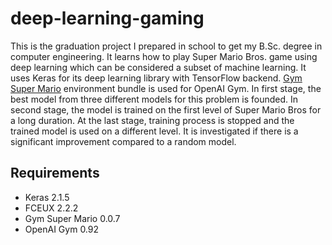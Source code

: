 # deep-learning-gaming
This is the graduation project I prepared in school to get my B.Sc. degree in computer engineering. It learns how to play Super Mario Bros. game using deep learning which can be considered a subset of machine learning. It uses Keras for its deep learning library with TensorFlow backend. [Gym Super Mario](https://github.com/ppaquette/gym-super-mario) environment bundle is used for OpenAI Gym.
In first stage, the best model from three different models for this problem is founded. In second stage, the model is trained on the first level of Super Mario Bros for a long duration. At the last stage, training process is stopped and the trained model is used on a different level. It is investigated if there is a significant improvement compared to a random model.

## Requirements
* Keras 2.1.5
* FCEUX 2.2.2 
* Gym Super Mario 0.0.7
* OpenAI Gym 0.92
